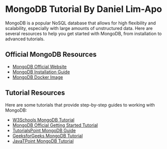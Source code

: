 
# MongoDB Tutorial By Daniel Lim-Apo

MongoDB is a popular NoSQL database that allows for high flexibility and scalability, especially with large amounts of unstructured data.
Here are several resources to help you get started with MongoDB, from installation to advanced tutorials.

## Official MongoDB Resources

- [MongoDB Official Website](https://www.mongodb.com/)
- [MongoDB Installation Guide](https://www.mongodb.com/pt-br/docs/manual/installation/)
- [MongoDB Docker Image](https://hub.docker.com/_/mongo)

## Tutorial Resources

Here are some tutorials that provide step-by-step guides to working with MongoDB:

- [W3Schools MongoDB Tutorial](https://www.w3schools.com/mongodb/)
- [MongoDB Official Getting Started Tutorial](https://www.mongodb.com/docs/manual/tutorial/getting-started/)
- [TutorialsPoint MongoDB Guide](https://www.tutorialspoint.com/mongodb/index.htm)
- [GeeksforGeeks MongoDB Tutorial](https://www.geeksforgeeks.org/mongodb-tutorial/)
- [JavaTPoint MongoDB Tutorial](https://www.javatpoint.com/mongodb-tutorial)

